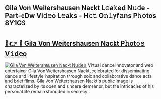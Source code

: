## Gila Von Weitershausen Nackt L𝚎a𝚔ed N𝚞𝚍e - Part-cDw Vi𝚍𝚎o L𝚎a𝚔s - H𝚘𝚝 O𝚗𝚕yf𝚊ns P𝚑𝚘tos 8Y1GS

# <h2><a href="http://kf9c39.oniu.top/?m=Gila+Von+Weitershausen+Nackt">🔗👉 🔴 Gila Von Weitershausen Nackt P𝚑ot𝚘𝚜 V𝚒d𝚎o</a></h2>

[![Gila Von Weitershausen Nackt Nu𝚍e𝚜](https://i.imgur.com/0qMVB7G.gif)](http://kf9c39.oniu.top/?m=Gila+Von+Weitershausen+Nackt)
Virtual dance innovator and web entertainer Gila Von Weitershausen Nackt, celebrated for disseminating dance and lifestyle inspiration through solo and collaborative dance acts and brief films. Gila Von Weitershausen Nackt's public image is characterized by its open and sincere demeanor, but the intricacies of his personal life remain shrouded in secrecy.  
